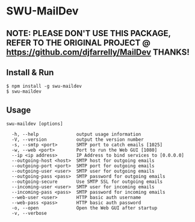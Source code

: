 # SWU-MailDev

## NOTE: PLEASE DON'T USE THIS PACKAGE, REFER TO THE ORIGINAL PROJECT @ https://github.com/djfarrelly/MailDev THANKS!

## Install & Run

    $ npm install -g swu-maildev
    $ swu-maildev

## Usage

    swu-maildev [options]

      -h, --help              output usage information
      -V, --version           output the version number
      -s, --smtp <port>       SMTP port to catch emails [1025]
      -w, --web <port>        Port to run the Web GUI [1080]
      --ip <ip address>       IP Address to bind services to [0.0.0.0]
      --outgoing-host <host>  SMTP host for outgoing emails
      --outgoing-port <port>  SMTP port for outgoing emails
      --outgoing-user <user>  SMTP user for outgoing emails
      --outgoing-pass <pass>  SMTP password for outgoing emails
      --outgoing-secure       Use SMTP SSL for outgoing emails
      --incoming-user <user>  SMTP user for incoming emails
      --incoming-pass <pass>  SMTP password for incoming emails
      --web-user <user>       HTTP basic auth username
      --web-pass <pass>       HTTP basic auth password
      -o, --open              Open the Web GUI after startup
      -v, --verbose
